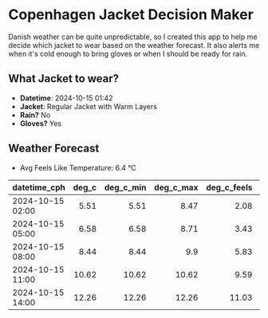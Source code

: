 
# Copenhagen Jacket Decision Maker

Danish weather can be quite unpredictable, so I created this app to help me decide which jacket to wear based on the weather forecast. 
It also alerts me when it's cold enough to bring gloves or when I should be ready for rain.

## What Jacket to wear?

- **Datetime**: 2024-10-15 01:42
- **Jacket**: Regular Jacket with Warm Layers
- **Rain?** No
- **Gloves?** Yes

## Weather Forecast
- Avg Feels Like Temperature: 6.4 °C

| datetime_cph     |   deg_c |   deg_c_min |   deg_c_max |   deg_c_feels | weather   | wind   | rain   |
|:-----------------|--------:|------------:|------------:|--------------:|:----------|:-------|:-------|
| 2024-10-15 02:00 |    5.51 |        5.51 |        8.47 |          2.08 | Clouds    | Low    | None   |
| 2024-10-15 05:00 |    6.58 |        6.58 |        8.71 |          3.43 | Clouds    | Low    | None   |
| 2024-10-15 08:00 |    8.44 |        8.44 |        9.9  |          5.83 | Clouds    | Low    | None   |
| 2024-10-15 11:00 |   10.62 |       10.62 |       10.62 |          9.59 | Clouds    | Low    | None   |
| 2024-10-15 14:00 |   12.26 |       12.26 |       12.26 |         11.03 | Clouds    | Low    | None   |
        